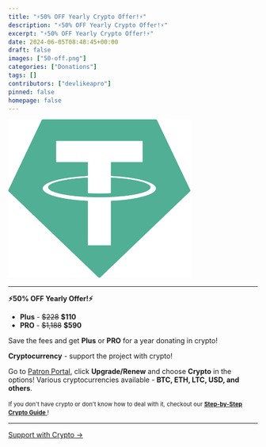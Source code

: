 ```yaml
---
title: "⚡50% OFF Yearly Crypto Offer!⚡"
description: "⚡50% OFF Yearly Crypto Offer!⚡"
excerpt: "⚡50% OFF Yearly Crypto Offer!⚡"
date: 2024-06-05T08:48:45+00:00
draft: false
images: ["50-off.png"]
categories: ["Donations"]
tags: []
contributors: ["devlikeapro"]
pinned: false
homepage: false
---
```



<div>
    <div class='text-center mb-4'>
        <img
                src='/logos/tether-usdt-logo.svg' alt='Tether' style='height: 20rem'
        />
    </div>
    <div>
        <hr>
        <p class='text-center mx-0'>
            <b>⚡50% OFF Yearly Offer!⚡</b>
        </p>
        <ul style='margin-left: 0'>
            <li><b>Plus</b> -
                <del>$228</del>
                <b>$110</b></li>
            <li><b>PRO</b> -
                <del>$1,188</del>
                <b>$590</b></li>
        </ul>
        <p>
            Save the fees and get <b>Plus</b> or <b>PRO</b> for a year donating in crypto!
        </p>
    </div>
    <p>
        <b>Cryptocurrency</b> - support the project with crypto!
        <br/>
    </p>
    <div>
        <p>
            Go to <a href="https://portal.devlike.pro/donate" target="_blank">Patron Portal</a>, click <b>Upgrade/Renew</b>
            and choose <b>Crypto</b> in the options!
            Various cryptocurrencies available - <b>BTC, ETH, LTC, USD, and others</b>.
        </p>
        <small>
            If you don't have crypto or don't know how to deal with it, checkout our
            <a href="/blog/how-to-support-waha-using-crypto">
            <b>Step-by-Step Crypto Guide</b>
            </a>!
        </small>
        <hr>
    </div>
</div>
<div class='text-center pt-4'>
    <a
            class='btn btn-outline-info btn-lg'
            href='https://portal.devlike.pro/donate'
            target='_blank'
            role='button'>
        Support with Crypto →
    </a>
</div>
